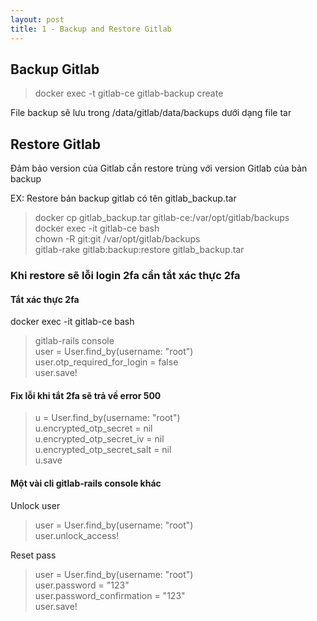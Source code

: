 ```yaml
---
layout: post
title: 1 - Backup and Restore Gitlab
---
```

## Backup Gitlab

> docker exec -t gitlab-ce gitlab-backup create

File backup sẽ lưu trong /data/gitlab/data/backups dưới dạng file tar

## Restore Gitlab
Đảm bảo version của Gitlab cần restore trùng với version Gitlab của bản backup

EX: Restore bản backup gitlab có tên gitlab_backup.tar

> docker cp gitlab_backup.tar gitlab-ce:/var/opt/gitlab/backups \
docker exec -it gitlab-ce bash \
chown -R git:git /var/opt/gitlab/backups \
gitlab-rake gitlab:backup:restore gitlab_backup.tar

### Khi restore sẽ lỗi login 2fa cần tắt xác thực 2fa

#### Tắt xác thực 2fa 
docker exec -it gitlab-ce bash

> gitlab-rails console \
user = User.find_by(username: "root") \
user.otp_required_for_login = false \
user.save!

#### Fix lỗi khi tắt 2fa sẽ trả về error 500 

> u = User.find_by(username: "root") \
u.encrypted_otp_secret = nil \
u.encrypted_otp_secret_iv = nil \
u.encrypted_otp_secret_salt = nil \
u.save

#### Một vài cli gitlab-rails console khác
Unlock user

> user = User.find_by(username: "root") \
user.unlock_access!

Reset pass

> user = User.find_by(username: "root") \
user.password = "123" \
user.password_confirmation = "123" \
user.save!


